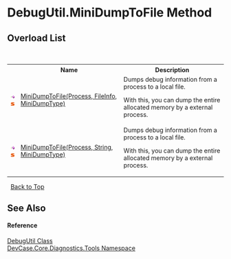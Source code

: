 # DebugUtil.MiniDumpToFile Method 
 


## Overload List
&nbsp;<table><tr><th></th><th>Name</th><th>Description</th></tr><tr><td>![Public method](media/pubmethod.gif "Public method")![Static member](media/static.gif "Static member")</td><td><a href="M_DevCase_Core_Diagnostics_Tools_DebugUtil_MiniDumpToFile">MiniDumpToFile(Process, FileInfo, MiniDumpType)</a></td><td>
Dumps debug information from a process to a local file. 

 With this, you can dump the entire allocated memory by a external process.</td></tr><tr><td>![Public method](media/pubmethod.gif "Public method")![Static member](media/static.gif "Static member")</td><td><a href="M_DevCase_Core_Diagnostics_Tools_DebugUtil_MiniDumpToFile_1">MiniDumpToFile(Process, String, MiniDumpType)</a></td><td>
Dumps debug information from a process to a local file. 

 With this, you can dump the entire allocated memory by a external process.</td></tr></table>&nbsp;
<a href="#debugutil.minidumptofile-method">Back to Top</a>

## See Also


#### Reference
<a href="T_DevCase_Core_Diagnostics_Tools_DebugUtil">DebugUtil Class</a><br /><a href="N_DevCase_Core_Diagnostics_Tools">DevCase.Core.Diagnostics.Tools Namespace</a><br />